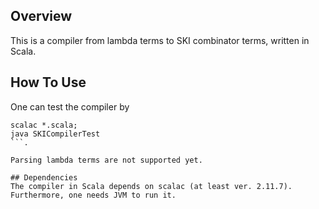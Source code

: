 ## Overview

This is a compiler from lambda terms to SKI combinator terms, written in Scala.

## How To Use

One can test the compiler by
``` 
scalac *.scala;
java SKICompilerTest
```.

Parsing lambda terms are not supported yet.

## Dependencies
The compiler in Scala depends on scalac (at least ver. 2.11.7).
Furthermore, one needs JVM to run it.
